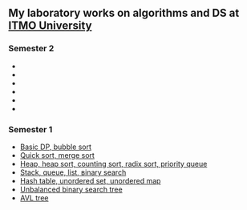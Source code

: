 ## My laboratory works on algorithms and DS at [ITMO University](https://itmo.ru)
### Semester 2
* 
* 
* 
* 
* 
* 
### Semester 1
* [Basic DP, bubble sort](https://github.com/ZISRF/Algorithms-and-data-structures/tree/master/1sem/1lab)
* [Quick sort, merge sort](https://github.com/ZISRF/Algorithms-and-data-structures/tree/master/1sem/2lab)
* [Heap, heap sort, counting sort, radix sort, priority queue](https://github.com/ZISRF/Algorithms-and-data-structures/tree/master/1sem/3lab)
* [Stack, queue, list, вinary search](https://github.com/ZISRF/Algorithms-and-data-structures/tree/master/1sem/4lab)
* [Hash table, unordered set, unordered map](https://github.com/ZISRF/Algorithms-and-data-structures/tree/master/1sem/5lab)
* [Unbalanced binary search tree](https://github.com/ZISRF/Algorithms-and-data-structures/tree/master/1sem/6lab)
* [AVL tree](https://github.com/ZISRF/Algorithms-and-data-structures/tree/master/1sem/7lab)